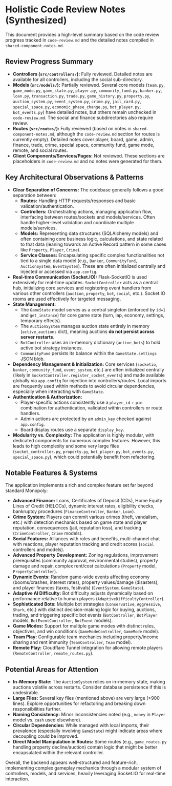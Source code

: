 # Holistic Code Review Notes (Synthesized)

This document provides a high-level summary based on the code review progress tracked in `code-review.md` and the detailed notes compiled in `shared-component-notes.md`.

## Review Progress Summary

*   **Controllers (`src/controllers/`):** Fully reviewed. Detailed notes are available for all controllers, including the social sub-directory.
*   **Models (`src/models/`):** Partially reviewed. Several core models (`team.py`, `game_mode.py`, `game_state.py`, `player.py`, `community_fund.py`, `banker.py`, `loan.py`, `transaction.py`, `trade.py`, `game_history.py`, `property.py`, `auction_system.py`, `event_system.py`, `crime.py`, `jail_card.py`, `special_space.py`, `economic_phase_change.py`, `bot_player.py`, `bot_events.py`) have detailed notes, but others remain unchecked in `code-review.md`. The social and finance subdirectories also require review.
*   **Routes (`src/routes/`):** Fully reviewed (based on notes in `shared-component-notes.md`, although the `code-review.md` section for routes is currently empty). Detailed notes cover player, board, game, admin, finance, trade, crime, special space, community fund, game mode, remote, and social routes.
*   **Client Components/Services/Pages:** Not reviewed. These sections are placeholders in `code-review.md` and no notes were generated for them.

## Key Architectural Observations & Patterns

*   **Clear Separation of Concerns:** The codebase generally follows a good separation between:
    *   **Routes:** Handling HTTP requests/responses and basic validation/authentication.
    *   **Controllers:** Orchestrating actions, managing application flow, interfacing between routes/sockets and models/services. Often handle higher-level validation and coordinate multiple models/services.
    *   **Models:** Representing data structures (SQLAlchemy models) and often containing core business logic, calculations, and state related to that data (leaning towards an Active Record pattern in some cases like `Property`, `Player`, `Crime`).
    *   **Service Classes:** Encapsulating specific complex functionalities not tied to a single data model (e.g., `Banker`, `CommunityFund`, `AuctionSystem`, `EventSystem`). These are often initialized centrally and injected or accessed via `app.config`.
*   **Real-time Communication (Socket.IO):** Flask-SocketIO is used extensively for real-time updates. `SocketController` acts as a central hub, initializing core services and registering event handlers from various other controllers (`auction`, `property`, `bot`, `social`, etc.). Socket.IO rooms are used effectively for targeted messaging.
*   **State Management:**
    *   The `GameState` model serves as a central singleton (enforced by `id=1` and `get_instance`) for core game state (turn, lap, economy, settings, temporary effects).
    *   The `AuctionSystem` manages auction state entirely in memory (`active_auctions` dict), meaning auctions **do not persist across server restarts**.
    *   `BotController` uses an in-memory dictionary (`active_bots`) to hold active bot strategy instances.
    *   `CommunityFund` persists its balance within the `GameState.settings` JSON blob.
*   **Dependency Management & Initialization:** Core services (`socketio`, `banker`, `community_fund`, `event_system`, etc.) are often initialized centrally (likely in `SocketController.register_socket_events`) and made available globally via `app.config` for injection into controllers/routes. Local imports are frequently used within methods to avoid circular dependencies, especially when interacting with `GameState`.
*   **Authentication & Authorization:**
    *   Player-specific actions consistently use a `player_id` + `pin` combination for authentication, validated within controllers or route handlers.
    *   Admin actions are protected by an `admin_key` checked against `app.config`.
    *   Board display routes use a separate `display_key`.
*   **Modularity vs. Complexity:** The application is highly modular, with dedicated components for numerous complex features. However, this leads to high complexity and some very large files (`socket_controller.py`, `property.py`, `bot_player.py`, `bot_events.py`, `special_space.py`), which could potentially benefit from refactoring.

## Notable Features & Systems

The application implements a rich and complex feature set far beyond standard Monopoly:

*   **Advanced Finance:** Loans, Certificates of Deposit (CDs), Home Equity Lines of Credit (HELOCs), dynamic interest rates, eligibility checks, bankruptcy procedures (`FinanceController`, `Banker`, `Loan`).
*   **Crime System:** Players can commit various crimes (theft, vandalism, etc.) with detection mechanics based on game state and player reputation, consequences (jail, reputation loss), and tracking (`CrimeController`, `Crime` models).
*   **Social Features:** Alliances with roles and benefits, multi-channel chat with reactions, player reputation tracking and credit scores (`social` controllers and models).
*   **Advanced Property Development:** Zoning regulations, improvement prerequisites (community approval, environmental studies), property damage and repair, complex rent/cost calculations (`Property` model, `PropertyController`).
*   **Dynamic Events:** Random game-wide events affecting economy (booms/crashes, interest rates), property values/damage (disasters), and player finances (taxes, festivals) (`EventSystem`, `GameState`).
*   **Adaptive AI Difficulty:** Bot difficulty adjusts dynamically based on performance relative to human players (`AdaptiveDifficultyController`).
*   **Sophisticated Bots:** Multiple bot strategies (`Conservative`, `Aggressive`, `Shark`, etc.) with distinct decision-making logic for buying, auctions, trading, and triggering specific bot events (`BotController`, `BotPlayer` models, `BotEventController`, `BotEvent` models).
*   **Game Modes:** Support for multiple game modes with distinct rules, objectives, and win conditions (`GameModeController`, `GameMode` model).
*   **Team Play:** Configurable team mechanics including property/income sharing and rent immunity (`TeamController`, `Team` model).
*   **Remote Play:** Cloudflare Tunnel integration for allowing remote players (`RemoteController`, `remote_routes.py`).

## Potential Areas for Attention

*   **In-Memory State:** The `AuctionSystem` relies on in-memory state, making auctions volatile across restarts. Consider database persistence if this is undesirable.
*   **Large Files:** Several key files (mentioned above) are very large (>900 lines). Explore opportunities for refactoring and breaking down responsibilities further.
*   **Naming Consistency:** Minor inconsistencies noted (e.g., `money` in `Player` model vs. `cash` used elsewhere).
*   **Circular Dependencies:** While managed with local imports, their prevalence (especially involving `GameState`) might indicate areas where decoupling could be improved.
*   **Direct Model Manipulation in Routes:** Some routes (e.g., `game_routes.py` handling property decline/auction) contain logic that might be better encapsulated within the relevant controller.

Overall, the backend appears well-structured and feature-rich, implementing complex gameplay mechanics through a modular system of controllers, models, and services, heavily leveraging Socket.IO for real-time interaction. 